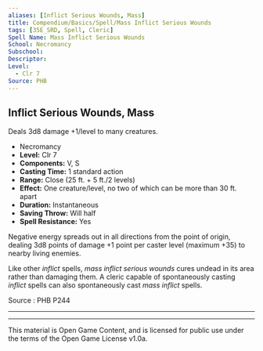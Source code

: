 ```yaml
---
aliases: [Inflict Serious Wounds, Mass]
title: Compendium/Basics/Spell/Mass Inflict Serious Wounds
tags: [35E_SRD, Spell, Cleric]
Spell Name: Mass Inflict Serious Wounds
School: Necromancy
Subschool: 
Descriptor: 
Level:
  - Clr 7
Source: PHB
---
```



## Inflict Serious Wounds, Mass

Deals 3d8 damage +1/level to many creatures.

*   Necromancy
*   **Level:** Clr 7
*   **Components:** V, S
*   **Casting Time:** 1 standard action
*   **Range:** Close (25 ft. + 5 ft./2 levels)
*   **Effect:** One creature/level, no two of which can be more than 30 ft. apart
*   **Duration:** Instantaneous
*   **Saving Throw:** Will half
*   **Spell Resistance:** Yes

<p>Negative energy spreads out in all directions from the point of origin, dealing 3d8 points of damage +1 point per caster level (maximum +35) to nearby living enemies.</p><p>Like other <i>inflict</i> spells, <i>mass inflict serious wounds</i> cures undead in its area rather than damaging them. A cleric capable of spontaneously casting <i>inflict</i> spells can also spontaneously cast <i>mass inflict</i> spells.</p>

Source : PHB P244

---

---

This material is Open Game Content, and is licensed for public use under
the terms of the Open Game License v1.0a.
